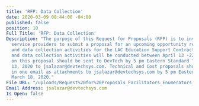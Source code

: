 ```yaml
---
title: 'RFP: Data Collection'
date: 2020-03-09 08:44:00 -04:00
published: false
position: 10
Full Title: 'RFP: Data Collection'
Description: "The purpose of this Request for Proposals (RFP) is to invite prospective
  service providers to submit a proposal for an upcoming opportunity requiring facilitation
  and data collection activities for the LAC Education Support Contract. Facilitation
  and data collection activities will be conducted between April 13 -22, 2020. \n\nQuestions
  on this proposal should be sent to DevTech by 5 pm Eastern Standard Time on March
  13, 2020 to jsalazar@devtechsys.com. Technical and Cost proposals should be submitted
  in one email as attachments to jsalazar@devtechsys.com by 5 pm Easter Standard  on
  March 18, 2020."
File URL: "/uploads/Request%20for%20Proposals_Facilitators_Enumerators_Data%20Entry_3.6.2020.docx"
Email Address: jsalazar@devtechsys.com
Is Open: false
---
```


